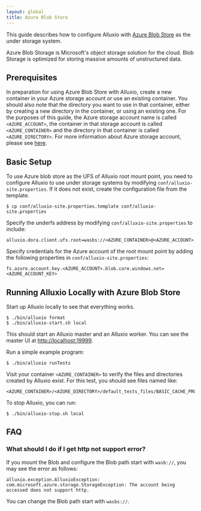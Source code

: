 ```yaml
---
layout: global
title: Azure Blob Store
---
```



This guide describes how to configure Alluxio with [Azure Blob Store](https://azure.microsoft.com/en-in/services/storage/blobs/) as the under storage system. 

Azure Blob Storage is Microsoft's object storage solution for the cloud. Blob Storage is optimized for storing massive amounts of unstructured data.


## Prerequisites

In preparation for using Azure Blob Store with Alluxio, create a new container in your Azure
storage account or use an existing container. You should also note that the directory you want to
use in that container, either by creating a new directory in the container, or using an existing
one. For the purposes of this guide, the Azure storage account name is called `<AZURE_ACCOUNT>`, the
container in that storage account is called `<AZURE_CONTAINER>` and the directory in that container is
called `<AZURE_DIRECTORY>`. For more information about Azure storage account, please see
[here](https://docs.microsoft.com/en-us/azure/storage/storage-create-storage-account).


## Basic Setup

To use Azure blob store as the UFS of Alluxio root mount point,
you need to configure Alluxio to use under storage systems by modifying
`conf/alluxio-site.properties`. If it does not exist, create the configuration file from the
template.

```shell
$ cp conf/alluxio-site.properties.template conf/alluxio-site.properties
```

Specify the underfs address by modifying `conf/alluxio-site.properties` to include:

```properties
alluxio.dora.client.ufs.root=wasbs://<AZURE_CONTAINER>@<AZURE_ACCOUNT>.blob.core.windows.net/<AZURE_DIRECTORY>/
```

Specify credentials for the Azure account of the root mount point by adding the following
properties in `conf/alluxio-site.properties`:

```properties
fs.azure.account.key.<AZURE_ACCOUNT>.blob.core.windows.net=<AZURE_ACCOUNT_KEY>
```

## Running Alluxio Locally with Azure Blob Store

Start up Alluxio locally to see that everything works.

```shell
$ ./bin/alluxio format
$ ./bin/alluxio-start.sh local
```

This should start an Alluxio master and an Alluxio worker. You can see the master UI at
[http://localhost:19999](http://localhost:19999).

Run a simple example program:

```shell
$ ./bin/alluxio runTests
```

Visit your container `<AZURE_CONTAINER>` to verify the files and directories created by Alluxio exist. For this test, you should see files named like:

```
<AZURE_CONTAINER>/<AZURE_DIRECTORY>/default_tests_files/BASIC_CACHE_PROMOTE_CACHE_THROUGH
```

To stop Alluxio, you can run:

``` shell
$ ./bin/alluxio-stop.sh local
```

## FAQ
### What should I do if I get http not support error?
If you mount the Blob and configure the Blob path start with `wasb://`, you may see the error as follows:

```
alluxio.exception.AlluxioException: com.microsoft.azure.storage.StorageException: The account being accessed does not support http.
```
You can change the Blob path start with `wasbs://`.
